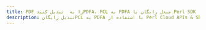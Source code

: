 ---title: PDF را به  تبدیل کنیدPDFA، PCL به PDFA مبدل رایگان یا Perl SDKdescription: تبدیل رایگانPCL به PDFA با استفاده از Perl Cloud APIs & SDK همچنین اسناد PDF را در Cloud ایجاد، ویرایش و رندر کنید.---